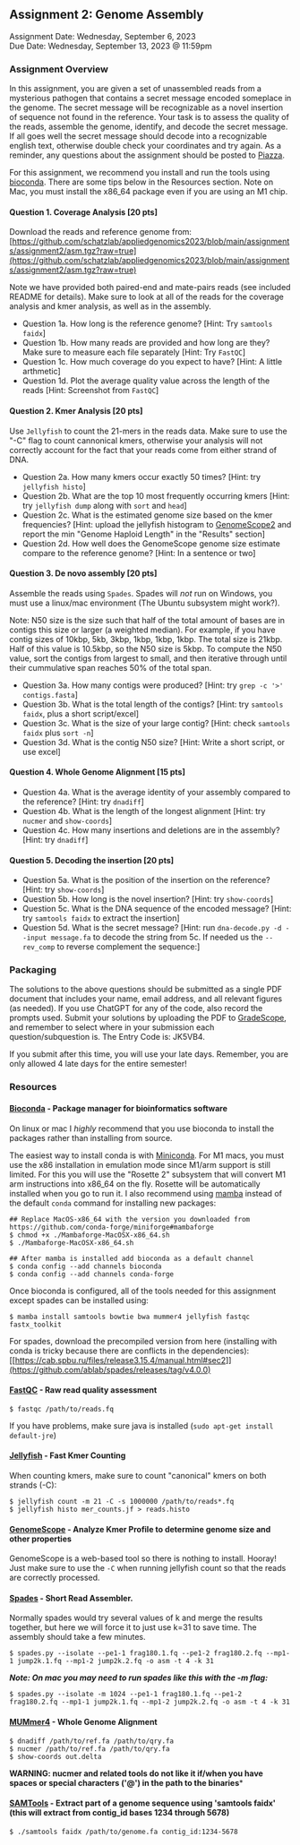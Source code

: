 ## Assignment 2: Genome Assembly
Assignment Date: Wednesday, September 6, 2023 <br>
Due Date: Wednesday, September 13, 2023 @ 11:59pm <br>

### Assignment Overview

In this assignment, you are given a set of unassembled reads from a mysterious pathogen that contains a secret message encoded someplace in the genome. The secret message will be recognizable as a novel insertion of sequence not found in the reference. Your task is to assess the quality of the reads, assemble the genome, identify, and decode the secret message. If all goes well the secret message should decode into a recognizable 
english text, otherwise double check your coordinates and try again. As a reminder, any questions about the assignment should be posted to [Piazza](https://piazza.com/jhu/fall2023/600449600649).

For this assignment, we recommend you install and run the tools using [bioconda](https://www.nature.com/articles/s41592-018-0046-7). There are some tips below in the Resources section. Note on Mac, you must install the x86_64 package even if you are using an M1 chip.


#### Question 1. Coverage Analysis [20 pts]

Download the reads and reference genome from: [https://github.com/schatzlab/appliedgenomics2023/blob/main/assignments/assignment2/asm.tgz?raw=true](https://github.com/schatzlab/appliedgenomics2023/blob/main/assignments/assignment2/asm.tgz?raw=true)

Note we have provided both paired-end and mate-pairs reads (see included README for details). Make sure to look at all of the reads for the coverage analysis and kmer analysis, as well as in the assembly.

- Question 1a. How long is the reference genome? [Hint: Try `samtools faidx`]
- Question 1b. How many reads are provided and how long are they? Make sure to measure each file separately [Hint: Try `FastQC`]
- Question 1c. How much coverage do you expect to have? [Hint: A little arthmetic]
- Question 1d. Plot the average quality value across the length of the reads [Hint: Screenshot from `FastQC`]

#### Question 2. Kmer Analysis [20 pts]

Use `Jellyfish` to count the 21-mers in the reads data. Make sure to use the "-C" flag to count cannonical kmers, otherwise your analysis will not correctly account for the fact that your reads come from either strand of DNA.

- Question 2a. How many kmers occur exactly 50 times? [Hint: try `jellyfish histo`]
- Question 2b. What are the top 10 most frequently occurring kmers [Hint: try `jellyfish dump` along with `sort` and `head`]
- Question 2c. What is the estimated genome size based on the kmer frequencies? [Hint: upload the jellyfish histogram to [GenomeScope2](http://qb.cshl.edu/genomescope/genomescope2.0/) and report the min "Genome Haploid Length" in the "Results" section]
- Question 2d. How well does the GenomeScope genome size estimate compare to the reference genome? [Hint: In a sentence or two]

#### Question 3. De novo assembly [20 pts]

Assemble the reads using `Spades`. Spades will *not* run on Windows, you must use a linux/mac environment (The Ubuntu subsystem might work?). 

Note: N50 size is the size such that half of the total amount of bases are in contigs this size or larger (a weighted median). For example, if you have contig sizes of 10kbp, 5kb, 3kbp, 1kbp, 1kbp, 1kbp. The total size is 21kbp. Half of this value is 10.5kbp, so the N50 size is 5kbp. To compute the N50 value, sort the contigs from largest to small, and then iterative through until their cummulative span reaches 50% of the total span.

- Question 3a. How many contigs were produced? [Hint: try `grep -c '>' contigs.fasta`]
- Question 3b. What is the total length of the contigs? [Hint: try `samtools faidx`, plus a short script/excel]
- Question 3c. What is the size of your large contig? [Hint: check `samtools faidx` plus `sort -n`]
- Question 3d. What is the contig N50 size? [Hint: Write a short script, or use excel]

#### Question 4. Whole Genome Alignment [15 pts]

- Question 4a. What is the average identity of your assembly compared to the reference? [Hint: try `dnadiff`]
- Question 4b. What is the length of the longest alignment [Hint: try `nucmer` and `show-coords`]
- Question 4c. How many insertions and deletions are in the assembly? [Hint: try `dnadiff`]

#### Question 5. Decoding the insertion [20 pts]
- Question 5a. What is the position of the insertion on the reference? [Hint: try `show-coords`]
- Question 5b. How long is the novel insertion? [Hint: try `show-coords`]
- Question 5c. What is the DNA sequence of the encoded message? [Hint: try `samtools faidx` to extract the insertion]
- Question 5d. What is the secret message? [Hint: run `dna-decode.py -d --input message.fa` to decode the string from 5c. If needed us the `--rev_comp` to reverse complement the sequence:]


### Packaging

The solutions to the above questions should be submitted as a single PDF document that includes your name, email address, and all relevant figures (as needed). If you use ChatGPT for any of the code, also record the prompts used. Submit your solutions by uploading the PDF to [GradeScope](https://www.gradescope.com/courses/587880), and remember to select where in your submission each question/subquestion is. The Entry Code is: JK5VB4. 

If you submit after this time, you will use your late days. Remember, you are only allowed 4 late days for the entire semester!



### Resources


#### [Bioconda](https://bioconda.github.io/) - Package manager for bioinformatics software

On linux or mac I *highly* recommend that you use bioconda to install the packages rather than installing from source. 

The easiest way to install conda is with [Miniconda](https://docs.conda.io/en/latest/miniconda.html). For M1 macs, you must use the x86 installation in emulation mode since  M1/arm support is still limited. For this you will use the "Rosette 2" subsystem that will convert M1 arm instructions into x86_64 on the fly. Rosette will be automatically installed when you go to run it. I also recommend using [mamba](https://github.com/mamba-org/mamba) instead of the default `conda` command for installing new packages:

```
## Replace MacOS-x86_64 with the version you downloaded from https://github.com/conda-forge/miniforge#mambaforge
$ chmod +x ./Mambaforge-MacOSX-x86_64.sh
$ ./Mambaforge-MacOSX-x86_64.sh

## After mamba is installed add bioconda as a default channel
$ conda config --add channels bioconda
$ conda config --add channels conda-forge
```

Once bioconda is configured, all of the tools needed for this assignment except spades can be installed using:

```
$ mamba install samtools bowtie bwa mummer4 jellyfish fastqc fastx_toolkit
```

For spades, download the precompiled version from here (installing with conda is tricky because there are conflicts in the dependencies):
[[https://cab.spbu.ru/files/release3.15.4/manual.html#sec2]](https://github.com/ablab/spades/releases/tag/v4.0.0)


#### [FastQC](http://www.bioinformatics.babraham.ac.uk/projects/fastqc/) - Raw read quality assessment

```
$ fastqc /path/to/reads.fq
```

If you have problems, make sure java is installed (`sudo apt-get install default-jre`)


#### [Jellyfish](http://www.genome.umd.edu/jellyfish.html) - Fast Kmer Counting

When counting kmers, make sure to count "canonical" kmers on both strands (-C):

```
$ jellyfish count -m 21 -C -s 1000000 /path/to/reads*.fq
$ jellyfish histo mer_counts.jf > reads.histo
```

#### [GenomeScope](http://www.genomescope.org/) - Analyze Kmer Profile to determine genome size and other properties

GenomeScope is a web-based tool so there is nothing to install. Hooray! Just make sure to use the `-C` when running jellyfish count so that the reads are correctly processed.

####  [Spades](http://cab.spbu.ru/software/spades/) - Short Read Assembler. 

Normally spades would try several values of k and merge the results together, but here we will force it to just use k=31 to save time. The assembly should take a few minutes.

```
$ spades.py --isolate --pe1-1 frag180.1.fq --pe1-2 frag180.2.fq --mp1-1 jump2k.1.fq --mp1-2 jump2k.2.fq -o asm -t 4 -k 31
```


***Note: On mac you may need to run spades like this with the -m flag:***
```
$ spades.py --isolate -m 1024 --pe1-1 frag180.1.fq --pe1-2 frag180.2.fq --mp1-1 jump2k.1.fq --mp1-2 jump2k.2.fq -o asm -t 4 -k 31
```


#### [MUMmer4](https://github.com/mummer4/mummer) - Whole Genome Alignment

```
$ dnadiff /path/to/ref.fa /path/to/qry.fa
$ nucmer /path/to/ref.fa /path/to/qry.fa
$ show-coords out.delta
```

**WARNING: nucmer and related tools do not like it if/when you have spaces or special characters ('@') in the path to the binaries***


#### [SAMTools](http://www.htslib.org/) - Extract part of a genome sequence using 'samtools faidx' (this will extract from contig_id bases 1234 through 5678)

```
$ ./samtools faidx /path/to/genome.fa contig_id:1234-5678
```
